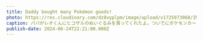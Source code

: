 ```yaml
---
title: Daddy bought many Pokémon goods!
photo: https://res.cloudinary.com/dz8vyplpm/image/upload/v1725973968/IMG_0039_tqutnz.jpg
caption: パパがレオくんにヒコザルのぬいぐるみを買ってくれたよ。ついでにポケモンカードもいっぱい届いた😂ハマりすぎだね！😂
publish-date: 2024-06-24T22:21:00.000Z
---
```


